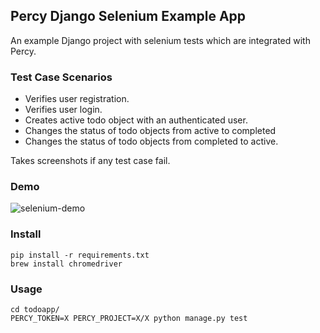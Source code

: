 ## Percy Django Selenium Example App

An example Django project with selenium tests which are integrated with Percy.

### Test Case Scenarios
* Verifies user registration.
* Verifies user login.
* Creates active todo object with an authenticated user.
* Changes the status of todo objects from active to completed
* Changes the status of todo objects from completed to active.

Takes screenshots if any test case fail.

### Demo
![selenium-demo](https://github.com/erdem/django-selenium-example/blob/master/demo.gif?raw=true)

### Install 

    pip install -r requirements.txt
    brew install chromedriver

### Usage
    
    cd todoapp/
    PERCY_TOKEN=X PERCY_PROJECT=X/X python manage.py test

